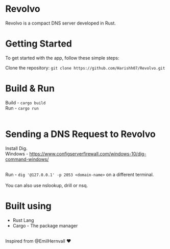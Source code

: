# Revolvo
Revolvo is a compact DNS server developed in Rust.

# Getting Started

To get started with the app, follow these simple steps:

Clone the repository: ``` git clone https://github.com/Harishh07/Revolvo.git ``` <br>

# Build & Run
Build - ``` cargo build ``` <br>
Run - ``` cargo run ``` <br>
<br>
# Sending a DNS Request to Revolvo
Install Dig. <br>
Windows - https://www.configserverfirewall.com/windows-10/dig-command-windows/ <br><br>

Run - ``` dig '@127.0.0.1' -p 2053 <domain-name> ``` on a different terminal.<br><br>
You can also use nslookup, drill or nsq. <br>

# Built using
+ Rust Lang
+ Cargo - The package manager
<br>
Inspired from @EmilHernvall &hearts;


